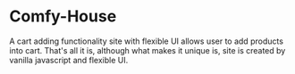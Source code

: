 # Comfy-House
A cart adding functionality site with flexible UI allows user to add products into cart. That's all it is, although what makes it unique is, site is created by vanilla javascript and flexible UI.
